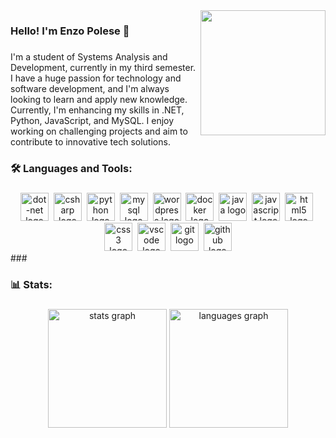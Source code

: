 <img align="right" height="200" src="https://i.pinimg.com/originals/e4/26/70/e426702edf874b181aced1e2fa5c6cde.gif"  />

###

<h3 align="left">Hello! I'm Enzo Polese 👋</h3>

###

<p align="left">I'm a student of Systems Analysis and Development, currently in my third semester. <br/>I have a huge passion for technology and software development, and I'm always <br/>looking to learn and apply new knowledge. Currently, I'm enhancing my skills in .NET, Python, JavaScript, and MySQL. I enjoy working on challenging projects and aim to contribute to innovative tech solutions.</p>

###

<h3 align="left">🛠 Languages and Tools:</h3>

###

<div align="center">
  <img src="https://skillicons.dev/icons?i=dotnet" height="45" alt="dot-net logo"  />
  <img width="0" />
  <img src="https://skillicons.dev/icons?i=cs" height="45" alt="csharp logo"  />
  <img width="0" />
  <img src="https://skillicons.dev/icons?i=py" height="45" alt="python logo"  />
  <img width="0" />
  <img src="https://skillicons.dev/icons?i=mysql" height="45" alt="mysql logo"  />
  <img width="0" />
  <img src="https://skillicons.dev/icons?i=wordpress" height="45" alt="wordpress logo"  />
  <img width="0" />
  <img src="https://skillicons.dev/icons?i=docker" height="45" alt="docker logo"  />
  <img width="0" />
  <img src="https://skillicons.dev/icons?i=java" height="45" alt="java logo"  />
  <img width="0" />
  <img src="https://skillicons.dev/icons?i=js" height="45" alt="javascript logo"  />
  <img width="0" />
  <img src="https://skillicons.dev/icons?i=html" height="45" alt="html5 logo"  />
  <img width="0" />
  <img src="https://skillicons.dev/icons?i=css" height="45" alt="css3 logo"  />
  <img width="0" />
  <img src="https://skillicons.dev/icons?i=vscode" height="45" alt="vscode logo"  />
  <img width="0" />
  <img src="https://skillicons.dev/icons?i=git" height="45" alt="git logo"  />
  <img width="0" />
  <img src="https://skillicons.dev/icons?i=github" height="45" alt="github logo"  />
</div>
###

<h3 align="left">📊 Stats:</h3>

###
<div align="center">
   <img src="https://github-readme-stats.vercel.app/api?username=polese-e&hide_title=false&hide_rank=false&show_icons=true&include_all_commits=true&count_private=true&disable_animations=false&theme=nord&locale=en&hide_border=true&order=1" height="190" alt="stats graph"  />
  <img src="https://github-readme-stats.vercel.app/api/top-langs?username=polese-e&locale=en&hide_title=false&layout=compact&card_width=320&langs_count=9&theme=nord&hide_border=true&order=2" height="190" alt="languages graph"  />
</div>
